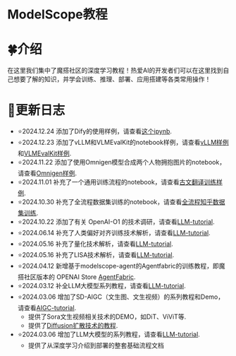# ModelScope教程



# 🍀介绍

在这里我们集中了魔搭社区的深度学习教程！热爱AI的开发者们可以在这里找到自己想要了解的知识，并学会训练、推理、部署、应用搭建等各类常用操作！

# 🌿更新日志
- ⭐️2024.12.24 添加了Dify的使用样例，请查看[这个ipynb](./LLM-tutorial/notebook/dify.ipynb).
- ⭐️2024.12.23 添加了vLLM和VLMEvalKit的notebook样例，请查看[vLLM样例](./LLM-tutorial/notebook/vllm.ipynb)和[VLMEvalKit样例](./LLM-tutorial/notebook/VLMEvalKit多模态模型评估.ipynb).
- ⭐️2024.11.22 添加了使用Omnigen模型合成两个人物拥抱图片的notebook，请查看[Omnigen样例](./AIGC-tutorial/notebook/Omnigen_demo.ipynb).
- ⭐️2024.11.01 补充了一个通用训练流程的notebook，请查看[古文翻译训练样例](./LLM-tutorial/notebook/训练.ipynb).
- ⭐️2024.10.30 补充了全流程数据集训练的notebook，请查看[全流程知乎数据集训练](./LLM-tutorial/notebook/全流程知乎数据集训练.ipynb).
- ⭐️2024.10.22 添加了有关 OpenAI-O1 的技术调研，请查看[LLM-tutorial](./LLM-tutorial/从%20OpenAI-O1%20看大模型的复杂推理能力.md).
- ⭐️2024.06.14 补充了人类偏好对齐训练技术解析，请查看[LLM-tutorial](./LLM-tutorial/M.人类偏好对齐训练.md).
- ⭐️2024.05.16 补充了量化技术解析，请查看[LLM-tutorial](./LLM-tutorial/量化技术解析.md).
- ⭐️2024.05.16 补充了LISA技术解析，请查看[LLM-tutorial](./LLM-tutorial/LISA微调技术解析.md).
- ⭐️2024.04.12 新增基于modelscope-agent的Agentfabric的训练教程，即魔搭社区版本的 OPENAI Store [AgentFabric](./LLM-tutorial/Modelscope-Agent:%20AgentFabric微调最佳实践.md).
- ⭐️2024.03.12 补全LLM大模型系列教程，请查看[LLM-tutorial](./LLM-tutorial).
- ⭐️2024.03.06 增加了SD-AIGC（文生图、文生视频）的系列教程和Demo，请查看[AIGC-tutorial](./AIGC-tutorial).
  - 提供了Sora文生视频相关技术的DEMO，如DiT、ViViT等.
  - 提供了[Diffusion扩散技术的教程](./AIGC-tutorial/基于Transformers，diffusion技术解析+实战.md).
- ⭐️2024.03.06 增加了LLM大模型的系列教程，请查看[LLM-tutorial](./LLM-tutorial).
  - 提供了从深度学习介绍到部署的整套基础流程文档
